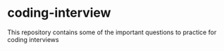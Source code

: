 # coding-interview
This repository contains some of the important questions to practice for coding interviews
